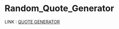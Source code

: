 # Random_Quote_Generator

 LINK : [QUOTE GENERATOR](file:///C:/Users/USER/Downloads/index%20(16).html)
